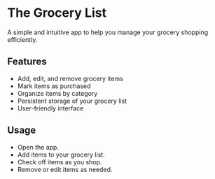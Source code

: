 # The Grocery List

A simple and intuitive app to help you manage your grocery shopping efficiently.

## Features

- Add, edit, and remove grocery items
- Mark items as purchased
- Organize items by category
- Persistent storage of your grocery list
- User-friendly interface

## Usage

- Open the app.
- Add items to your grocery list.
- Check off items as you shop.
- Remove or edit items as needed.
